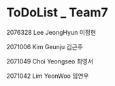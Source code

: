 # ToDoList _ Team7
2076328 Lee JeongHyun 이정현

2071006 Kim Geunju 김근주

2071049 Choi Yeongseo 최영서

2071042 Lim YeonWoo 임연우
